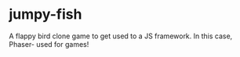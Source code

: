 # jumpy-fish
A flappy bird clone game to get used to a JS framework. In this case, Phaser- used for games!
